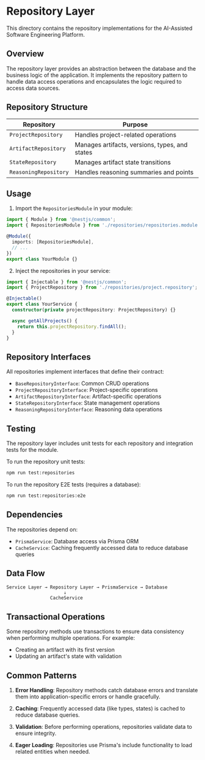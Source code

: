 # Repository Layer

This directory contains the repository implementations for the AI-Assisted Software Engineering Platform.

## Overview

The repository layer provides an abstraction between the database and the business logic of the application. It implements the repository pattern to handle data access operations and encapsulates the logic required to access data sources.

## Repository Structure

| Repository            | Purpose                                        |
| --------------------- | ---------------------------------------------- |
| `ProjectRepository`   | Handles project-related operations             |
| `ArtifactRepository`  | Manages artifacts, versions, types, and states |
| `StateRepository`     | Manages artifact state transitions             |
| `ReasoningRepository` | Handles reasoning summaries and points         |

## Usage

1. Import the `RepositoriesModule` in your module:

```typescript
import { Module } from '@nestjs/common';
import { RepositoriesModule } from './repositories/repositories.module';

@Module({
  imports: [RepositoriesModule],
  // ...
})
export class YourModule {}
```

2. Inject the repositories in your service:

```typescript
import { Injectable } from '@nestjs/common';
import { ProjectRepository } from './repositories/project.repository';

@Injectable()
export class YourService {
  constructor(private projectRepository: ProjectRepository) {}

  async getAllProjects() {
    return this.projectRepository.findAll();
  }
}
```

## Repository Interfaces

All repositories implement interfaces that define their contract:

- `BaseRepositoryInterface`: Common CRUD operations
- `ProjectRepositoryInterface`: Project-specific operations
- `ArtifactRepositoryInterface`: Artifact-specific operations
- `StateRepositoryInterface`: State management operations
- `ReasoningRepositoryInterface`: Reasoning data operations

## Testing

The repository layer includes unit tests for each repository and integration tests for the module.

To run the repository unit tests:

```bash
npm run test:repositories
```

To run the repository E2E tests (requires a database):

```bash
npm run test:repositories:e2e
```

## Dependencies

The repositories depend on:

- `PrismaService`: Database access via Prisma ORM
- `CacheService`: Caching frequently accessed data to reduce database queries

## Data Flow

```
Service Layer → Repository Layer → PrismaService → Database
                     ↓
                CacheService
```

## Transactional Operations

Some repository methods use transactions to ensure data consistency when performing multiple operations. For example:

- Creating an artifact with its first version
- Updating an artifact's state with validation

## Common Patterns

1. **Error Handling**: Repository methods catch database errors and translate them into application-specific errors or handle gracefully.

2. **Caching**: Frequently accessed data (like types, states) is cached to reduce database queries.

3. **Validation**: Before performing operations, repositories validate data to ensure integrity.

4. **Eager Loading**: Repositories use Prisma's include functionality to load related entities when needed.
